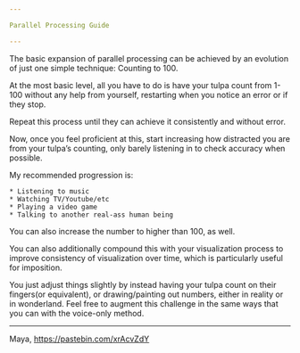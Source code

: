 ```yaml
---

Parallel Processing Guide

---
```



The basic expansion of parallel processing can be achieved by an evolution of just one simple technique: Counting to 100.

At the most basic level, all you have to do is have your tulpa count from 1-100 without any help from yourself, restarting when you notice an error or if they stop.

Repeat this process until they can achieve it consistently and without error.

Now, once you feel proficient at this, start increasing how distracted you are from your tulpa’s counting, only barely listening in to check accuracy when possible.

My recommended progression is:

    * Listening to music
    * Watching TV/Youtube/etc
    * Playing a video game
    * Talking to another real-ass human being

You can also increase the number to higher than 100, as well.

You can also additionally compound this with your visualization process to improve consistency of visualization over time, which is particularly useful for imposition.

You just adjust things slightly by instead having your tulpa count on their fingers(or equivalent), or drawing/painting out numbers, either in reality or in wonderland. Feel free to augment this challenge in the same ways that you can with the voice-only method.

---

Maya, https://pastebin.com/xrAcvZdY